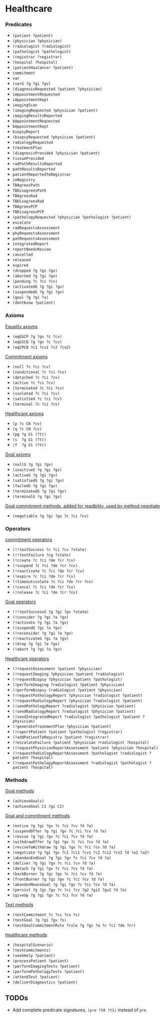 # Healthcare

### Predicates
- ``(patient ?patient)``
- ``(physician ?physician)``
- ``(radiologist ?radiologist)``
- ``(pathologist ?pathologist)``
- ``(registrar ?registrar)``
- ``(hospital ?hospital)``
- ``(patientHasCancer ?patient)``
- ``commitment``
- ``var``
- ``(varG ?g ?gi ?gv)``
- ``(diagnosisRequested ?patient ?physician)``
- ``iAppointmentRequested``
- ``iAppointmentKept``
- ``imagingScan``
- ``(imagingRequested ?physician ?patient)``
- ``imagingResultsReported``
- ``bAppointmentRequested``
- ``bAppointmentKept``
- ``biopsyReport``
- ``(biopsyRequested ?physician ?patient)``
- ``radiologyRequested``
- ``treatmentPlan``
- ``(diagnosisProvided ?physician ?patient)``
- ``tissueProvided``
- ``radPathResultsReported``
- ``pathResultsReported``
- ``patientReportedToRegistrar``
- ``inRegistry``
- ``TBAgreesPath``
- ``TBDisagreesPath``
- ``TBAgreesRad``
- ``TBDisagreesRad``
- ``TBAgreesPCP``
- ``TBDisagreesPCP``
- ``(pathologyRequested ?physician ?pathologist ?patient)``
- ``escalate``
- ``radRequestsAssessment``
- ``phyRequestsAssessment``
- ``patRequestsAssessment``
- ``integratedReport``
- ``reportNeedsReview``
- ``cancelled``
- ``released``
- ``expired``
- ``(dropped ?g ?gi ?gv)``
- ``(aborted ?g ?gi ?gv)``
- ``(pending ?c ?ci ?cv)``
- ``(activatedG ?g ?gi ?gv)``
- ``(suspendedG ?g ?gi ?gv)``
- ``(goal ?g ?gi ?a)``
- ``(dontknow ?patient)``

### Axioms
[Equality axioms](equality-axioms.rb)
- ``(eqGSCP ?g ?gv ?c ?cv)``
- ``(eqGSCQ ?g ?gv ?c ?cv)``
- ``(eqCPCQ ?c1 ?cv1 ?c2 ?cv2)``

[Commitment axioms](commitment-axioms.rb)
- ``(null ?c ?ci ?cv)``
- ``(conditional ?c ?ci ?cv)``
- ``(detached ?c ?ci ?cv)``
- ``(active ?c ?ci ?cv)``
- ``(terminated ?c ?ci ?cv)``
- ``(violated ?c ?ci ?cv)``
- ``(satisfied ?c ?ci ?cv)``
- ``(terminal ?c ?ci ?cv)``

[Healthcare axioms](healthcare-axioms.rb)
- ``(p ?c CN ?cv)``
- ``(q ?c CN ?cv)``
- ``(pg ?g G1 (?t))``
- ``(s  ?g G1 (?t))``
- ``(f  ?g G1 (?t))``

[Goal axioms](goal-axioms.rb)
- ``(nullG ?g ?gi ?gv)``
- ``(inactiveG ?g ?gi ?gv)``
- ``(activeG ?g ?gi ?gv)``
- ``(satisfiedG ?g ?gi ?gv)``
- ``(failedG ?g ?gi ?gv)``
- ``(terminatedG ?g ?gi ?gv)``
- ``(terminalG ?g ?gi ?gv)``

[Goal commitment methods, added for readbility, used by method negotiate](goal-commitment-methods.rb)
- ``(negotiable ?g ?gi ?gv ?c ?ci ?cv)``

### Operators
[commitment operators](commitment-operators.rb)
- ``(!!testSuccess ?c ?ci ?cv ?state)``
- ``(!!testFailure ?cg ?state)``
- ``(!create ?c ?ci ?de ?cr ?cv)``
- ``(!suspend ?c ?ci ?de ?cr ?cv)``
- ``(!reactivate ?c ?ci ?de ?cr ?cv)``
- ``(!expire ?c ?ci ?de ?cr ?cv)``
- ``(!timeoutviolate ?c ?ci ?de ?cr ?cv)``
- ``(!cancel ?c ?ci ?de ?cr ?cv)``
- ``(!release ?c ?ci ?de ?cr ?cv)``

[Goal operators](goal-operators.rb)
- ``(!!testSuccessG ?g ?gi ?gv ?state)``
- ``(!consider ?g ?gi ?a ?gv)``
- ``(!activate ?g ?gi ?a ?gv)``
- ``(!suspendG ?gi ?a ?gv)``
- ``(!reconsider ?g ?gi ?a ?gv)``
- ``(!reactivateG ?gi ?a ?gv)``
- ``(!drop ?g ?gi ?a ?gv)``
- ``(!abort ?g ?gi ?a ?gv)``

[Healthcare operators](healthcare-operators.rb)
- ``(!requestAssessment ?patient ?physician)``
- ``(!requestImaging ?physician ?patient ?radiologist)``
- ``(!requestBiopsy ?physician ?patient ?pathologist)``
- ``(!performImaging ?radiologist ?patient ?physician)``
- ``(!performBiopsy ?radiologist ?patient ?physician)``
- ``(!requestPathologyReport ?physician ?radiologist ?patient)``
- ``(!requestRadiologyReport ?physician ?radiologist ?patient)``
- ``(!sendPathologyReport ?radiologist ?physician ?patient)``
- ``(!sendRadiologyReport ?radiologist ?physician ?patient)``
- ``(!sendIntegratedReport ?radiologist ?pathologist ?patient ?physician)``
- ``(!generateTreatmentPlan ?physician ?patient)``
- ``(!reportPatient ?patient ?pathologist ?registrar)``
- ``(!addPatientToRegistry ?patient ?registrar)``
- ``(!escalateFailure ?patient ?physician ?radiologist ?hospital)``
- ``(!requestPhysicianReportAssessment ?patient ?physician ?hospital)``
- ``(!requestRadiologyReportAssessment ?pathologist ?radiologist ?patient ?hospital)``
- ``(!requestPathologyReportAssessment ?radiologist ?pathologist ?patient ?hospital)``

### Methods
[Goal methods](goal-methods.rb)
- ``(achieveGoals)``
- ``(achieveGoal C1 ?gi C2)``

[Goal and commitment methods](goal-commitment-methods.rb)
- ``(entice ?g ?gi ?gv ?c ?ci ?cv ?d ?a)``
- ``(suspendOffer ?g ?gi ?gv ?c ?ci ?cv ?d ?a)``
- ``(revive ?g ?gi ?gv ?c ?ci ?cv ?d ?a)``
- ``(withdrawOffer ?g ?gi ?gv ?c ?ci ?cv ?d ?a)``
- ``(reviveToWithdraw ?g ?gi ?gv ?c ?ci ?cv ?d ?a)``
- ``(negotiate ?g ?gi ?gv ?c1 ?ci1 ?cv1 ?c2 ?ci2 ?cv2 ?d ?a1 ?a2)``
- ``(abandonEndGoal ?g ?gi ?gv ?c ?ci ?cv ?d ?a)``
- ``(deliver ?g ?gi ?gv ?c ?ci ?cv ?d ?a)``
- ``(detach ?g ?gi ?gv ?c ?ci ?cv ?d ?a)``
- ``(backBurner ?g ?gi ?gv ?c ?ci ?cv ?d ?a)``
- ``(frontBurner ?g ?gi ?gv ?c ?ci ?cv ?d ?a)``
- ``(abandonMeansGoal ?g ?gi ?gv ?c ?ci ?cv ?d ?a)``
- ``(persist ?g ?gi ?gv ?c ?ci ?cv ?g2 ?gi2 ?gv2 ?d ?a)``
- ``(giveUp ?g ?gi ?gv ?c ?ci ?cv ?d ?a)``

[Test methods](test-methods.rb)
- ``(testCommitment ?c ?ci ?cv ?s)``
- ``(testGoal ?g ?gi ?gv ?s)``
- ``(testGoalCommitmentRule ?rule ?g ?gi ?a ?c ?ci ?de ?cr)``

[Healthcare methods](healthcare-methods.rb)
- ``(hospitalScenario)``
- ``(testCommitments)``
- ``(seekHelp ?patient)``
- ``(processPatient ?patient)``
- ``(performImagingTests ?patient)``
- ``(performPathologyTests ?patient)``
- ``(attendTest ?patient)``
- ``(deliverDiagnostics ?patient)``

## TODOs
- Add complete predicate signatures, ``(pre ?t0 ?t1)`` instead of ``pre``